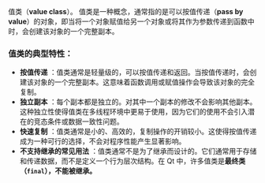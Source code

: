 值类（**value class**）。
值类是一种概念，通常指的是可以按值传递（**pass by value**）的对象，即当将一个对象赋值给另一个对象或将其作为参数传递到函数中时，会创建该对象的一个完整副本。

### 值类的典型特性：

  * **按值传递** ：值类通常是轻量级的，可以按值传递和返回。当按值传递时，会创建该对象的一个完整副本。这意味着函数调用或赋值操作会导致该对象的完全复制。
  * **独立副本** ：每个副本都是独立的。对其中一个副本的修改不会影响其他副本。这种独立性使得值类在多线程环境中更易于使用，因为它们的使用不会引入潜在的竞态条件或数据一致性问题。
  * **快速复制** ：值类通常是小的、高效的，复制操作的开销较小。这使得按值传递成为一种可行的选择，不会对程序性能产生显著影响。
  * **不支持继承的常见用法** ：值类通常不是为了继承而设计的。它们通常用于存储和传递数据，而不是定义一个行为层次结构。在 Qt 中，许多值类是**最终类（`final`），不能被继承。**


